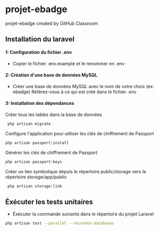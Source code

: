# projet-ebadge

projet-ebadge created by GitHub Classroom

## Installation du laravel

#### 1: Configuration du fichier .env

- Copier le fichier .env.example et le renommer en .env

#### 2: Création d'une base de données MySQL

- Créer une base de données MySQL avec le nom de votre choix (ex: ebadge) Référez-vous à ce qui est créé dans le fichier .env




#### 3: Installation des dépendances

Créer tous les tables dans la base de données
```bash
 php artisan migrate
```

Configure l'application pour utiliser les clés de chiffrement de Passport
```bash
php artisan passport:install
```

Générer les clés de chiffrement de Passport
```bash
php artisan passport:keys
```

Créer un lien symbolique depuis le répertoire public/storage vers le répertoire storage/app/public
```bash
 php artisan storage:link
```

## Éxécuter les tests unitaires

- Éxécuter la commande suivants dans le répertoire du projet Laravel

```bash
php artisan test --parallel --recreate-databases
```
